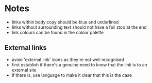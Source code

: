 # Notes

* links within body copy should be blue and underlined
* links without surrounding text should not have a full stop at the end
* link colours can be found in the colour palette

## External links

* avoid 'external link' icons as they're not well recognised
* first establish if there's a genuine need to know that the link is to an external site
* if there is, use language to make it clear that this is the case